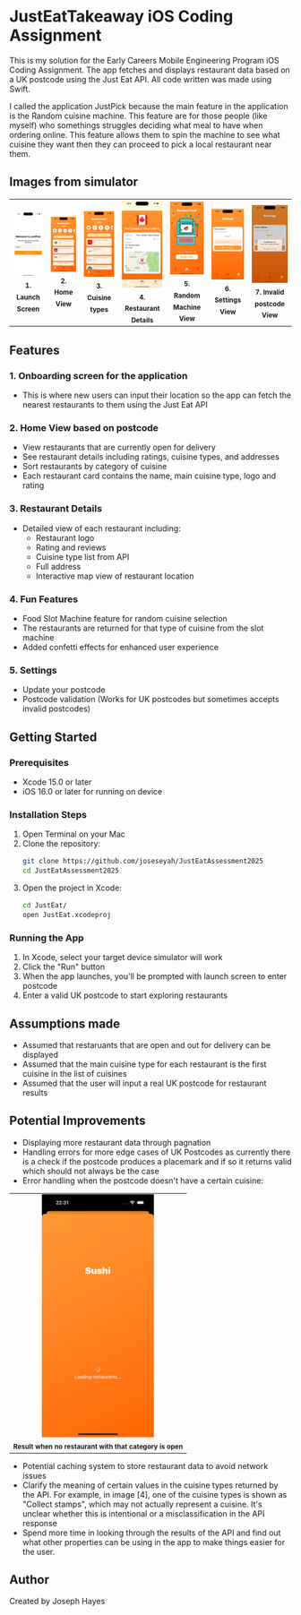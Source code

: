 # JustEatTakeaway iOS Coding Assignment

This is my solution for the Early Careers Mobile Engineering Program iOS Coding Assignment. The app fetches and displays restaurant data based on a UK postcode using the Just Eat API. All code written was made using Swift.

I called the application JustPick because the main feature in the application is the Random cuisine machine. This feature are for those people (like myself) who somethings struggles deciding what meal to have when ordering online. This feature allows them to spin the machine to see what cuisine they want then they can proceed to pick a local restaurant near them.

## Images from simulator


<table>
  <tr>
    <td align="center">
      <img src="staticImages/launch.png" width="200"/><br>
      <sub><b>1. Launch Screen</b></sub>
    </td>
    <td align="center">
      <img src="staticImages/home.png" width="200"/><br>
      <sub><b>2. Home View</b></sub>
    </td>
    <td align="center">
      <img src="staticImages/homewithcuisine.png" width="200"/><br>
      <sub><b>3. Cuisine types</b></sub>
    </td>
    <td align="center">
      <img src="staticImages/restaurantdetails.png" width="200"/><br>
      <sub><b>4. Restaurant Details</b></sub>
    </td>
    <td align="center">
      <img src="staticImages/machine.png" width="200"/><br>
      <sub><b>5. Random Machine View</b></sub>
    </td>
    <td align="center">
      <img src="staticImages/settings.png" width="200"/><br>
      <sub><b>6. Settings View</b></sub>
    </td>
    <td align="center">
      <img src="staticImages/failedpostcode.png" width="200"/><br>
      <sub><b>7. Invalid postcode View</b></sub>
    </td>
  </tr>
</table>


## Features

### 1. Onboarding screen for the application

- This is where new users can input their location so the app can fetch the nearest restaurants to them using the Just Eat API

### 2. Home View based on postcode

- View restaurants that are currently open for delivery
- See restaurant details including ratings, cuisine types, and addresses
- Sort restaurants by category of cuisine
- Each restaurant card contains the name, main cuisine type, logo and rating 

### 3. Restaurant Details
- Detailed view of each restaurant including:
  - Restaurant logo
  - Rating and reviews
  - Cuisine type list from API
  - Full address
  - Interactive map view of restaurant location

### 4. Fun Features
- Food Slot Machine feature for random cuisine selection
- The restaurants are returned for that type of cuisine from the slot machine
- Added confetti effects for enhanced user experience

### 5. Settings
- Update your postcode
- Postcode validation (Works for UK postcodes but sometimes accepts invalid postcodes)

## Getting Started

### Prerequisites
- Xcode 15.0 or later
- iOS 16.0 or later for running on device

### Installation Steps
1. Open Terminal on your Mac
2. Clone the repository:
   ```bash
   git clone https://github.com/joseseyah/JustEatAssessment2025
   cd JustEatAssessment2025
   ```
3. Open the project in Xcode:
   ```bash
   cd JustEat/
   open JustEat.xcodeproj
   ```

### Running the App
1. In Xcode, select your target device simulator will work
2. Click the "Run" button
3. When the app launches, you'll be prompted with launch screen to enter postcode
4. Enter a valid UK postcode to start exploring restaurants


## Assumptions made

- Assumed that restaruants that are open and out for delivery can be displayed
- Assumed that the main cuisine type for each restaurant is the first cuisine in the list of cuisines
- Assumed that the user will input a real UK postcode for restaurant results

## Potential Improvements

- Displaying more restaurant data through pagnation
- Handling errors for more edge cases of UK Postcodes as currently there is a check if the postcode produces a placemark and if so it returns valid which should not always be the case
- Error handling when the postcode doesn't have a certain cuisine:

<table>
  <tr>
    <td align="center">
      <img src="staticImages/norestaurants.png" width="200"/><br>
      <sub><b>Result when no restaurant with that category is open</b></sub>
    </td>
  </tr>
</table>

- Potential caching system to store restaurant data to avoid network issues
- Clarify the meaning of certain values in the cuisine types returned by the API. For example, in image [4], one of the cuisine types is shown as "Collect stamps", which may not actually represent a cuisine. It's unclear whether this is intentional or a misclassification in the API response
- Spend more time in looking through the results of the API and find out what other properties can be using in the app to make things easier for the user.



## Author

Created by Joseph Hayes 
